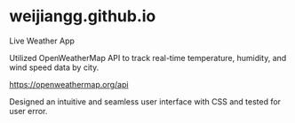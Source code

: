 # weijiangg.github.io

Live Weather App

Utilized OpenWeatherMap API to track real-time temperature, humidity, and wind speed data by city.

https://openweathermap.org/api

Designed an intuitive and seamless user interface with CSS and tested for user error. 
